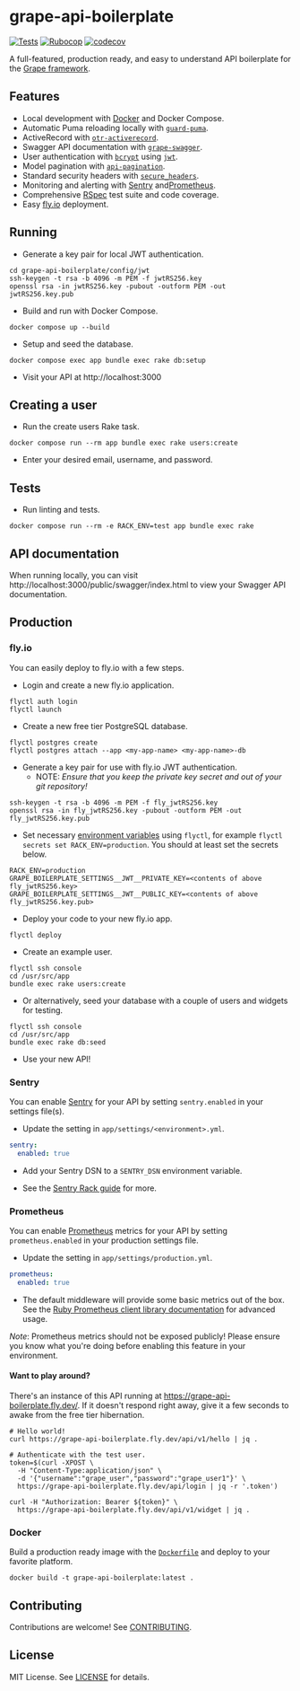 # grape-api-boilerplate

[![Tests](https://github.com/duffn/grape-api-boilerplate/actions/workflows/test.yml/badge.svg)](https://github.com/duffn/grape-api-boilerplate/actions/workflows/test.yml) [![Rubocop](https://github.com/duffn/grape-api-boilerplate/actions/workflows/rubocop.yml/badge.svg)](https://github.com/duffn/grape-api-boilerplate/actions/workflows/rubocop.yml) [![codecov](https://codecov.io/gh/duffn/grape-api-boilerplate/branch/main/graph/badge.svg?token=QWUQKQU3X1)](https://codecov.io/gh/duffn/grape-api-boilerplat)

A full-featured, production ready, and easy to understand API boilerplate for
the [Grape framework](https://github.com/ruby-grape/grape).

## Features

- Local development with [Docker](https://www.docker.com/) and Docker Compose.
- Automatic Puma reloading locally with [`guard-puma`](https://github.com/jc00ke/guard-puma).
- ActiveRecord with [`otr-activerecord`](https://github.com/jhollinger/otr-activerecord).
- Swagger API documentation with [`grape-swagger`](https://github.com/ruby-grape/grape-swagger).
- User authentication with [`bcrypt`](https://github.com/bcrypt-ruby/bcrypt-ruby)
  using [`jwt`](https://github.com/jwt/ruby-jwt).
- Model pagination with [`api-pagination`](https://github.com/davidcelis/api-pagination).
- Standard security headers with [`secure_headers`](https://github.com/github/secure_headers).
- Monitoring and alerting with [Sentry](https://sentry.io) and[Prometheus](https://prometheus.io).
- Comprehensive [RSpec](https://rspec.info/) test suite and code coverage.
- Easy [fly.io](https://fly.io/) deployment.

## Running

- Generate a key pair for local JWT authentication.

```
cd grape-api-boilerplate/config/jwt
ssh-keygen -t rsa -b 4096 -m PEM -f jwtRS256.key
openssl rsa -in jwtRS256.key -pubout -outform PEM -out jwtRS256.key.pub
```

- Build and run with Docker Compose.

```
docker compose up --build
```

- Setup and seed the database.

```
docker compose exec app bundle exec rake db:setup
```

- Visit your API at http://localhost:3000

## Creating a user

- Run the create users Rake task.

```
docker compose run --rm app bundle exec rake users:create
```

- Enter your desired email, username, and password.

## Tests

- Run linting and tests.

```
docker compose run --rm -e RACK_ENV=test app bundle exec rake
```

## API documentation

When running locally, you can visit http://localhost:3000/public/swagger/index.html to view your Swagger API
documentation.

## Production

### fly.io

You can easily deploy to fly.io with a few steps.

- Login and create a new fly.io application.

```
flyctl auth login
flyctl launch
```

- Create a new free tier PostgreSQL database.

```
flyctl postgres create
flyctl postgres attach --app <my-app-name> <my-app-name>-db
```

- Generate a key pair for use with fly.io JWT authentication.
  - NOTE: _Ensure that you keep the private key secret and out of your git repository!_

```
ssh-keygen -t rsa -b 4096 -m PEM -f fly_jwtRS256.key
openssl rsa -in fly_jwtRS256.key -pubout -outform PEM -out fly_jwtRS256.key.pub
```

- Set necessary [environment variables](https://fly.io/docs/reference/secrets/#setting-secrets) using `flyctl`, for example `flyctl secrets set RACK_ENV=production`. You should at least set the secrets below.

```
RACK_ENV=production
GRAPE_BOILERPLATE_SETTINGS__JWT__PRIVATE_KEY=<contents of above fly_jwtRS256.key>
GRAPE_BOILERPLATE_SETTINGS__JWT__PUBLIC_KEY=<contents of above fly_jwtRS256.key.pub>
```

- Deploy your code to your new fly.io app.

```
flyctl deploy
```

- Create an example user.

```
flyctl ssh console
cd /usr/src/app
bundle exec rake users:create
```

- Or alternatively, seed your database with a couple of users and widgets for testing.

```
flyctl ssh console
cd /usr/src/app
bundle exec rake db:seed
```

- Use your new API!

### Sentry

You can enable [Sentry](https://sentry.io/) for your API by setting `sentry.enabled` in your settings file(s).

- Update the setting in `app/settings/<environment>.yml`.

```yaml
sentry:
  enabled: true
```

- Add your Sentry DSN to a `SENTRY_DSN` environment variable.

- See the [Sentry Rack guide](https://docs.sentry.io/platforms/ruby/guides/rack/) for more.

### Prometheus

You can enable [Prometheus](https://prometheus.io/) metrics for your API by setting `prometheus.enabled` in your production settings file.

- Update the setting in `app/settings/production.yml`.

```yaml
prometheus:
  enabled: true
```

- The default middleware will provide some basic metrics out of the box. See the [Ruby Prometheus client library documentation](https://github.com/prometheus/client_ruby) for advanced usage.

_Note_: Prometheus metrics should not be exposed publicly! Please ensure you know what you're doing before enabling this feature in your environment.

#### Want to play around?

There's an instance of this API running at https://grape-api-boilerplate.fly.dev/. If it doesn't respond right
away, give it a few seconds to awake from the free tier hibernation.

```
# Hello world!
curl https://grape-api-boilerplate.fly.dev/api/v1/hello | jq .

# Authenticate with the test user.
token=$(curl -XPOST \
  -H "Content-Type:application/json" \
  -d '{"username":"grape_user","password":"grape_user1"}' \
  https://grape-api-boilerplate.fly.dev/api/login | jq -r '.token')

curl -H "Authorization: Bearer ${token}" \
  https://grape-api-boilerplate.fly.dev/api/v1/widget | jq .
```

### Docker

Build a production ready image with the [`Dockerfile`](Dockerfile) and deploy to your favorite platform.

```
docker build -t grape-api-boilerplate:latest .
```

## Contributing

Contributions are welcome! See [CONTRIBUTING](CONTRIBUTING.md).

## License

MIT License. See [LICENSE](LICENSE) for details.
